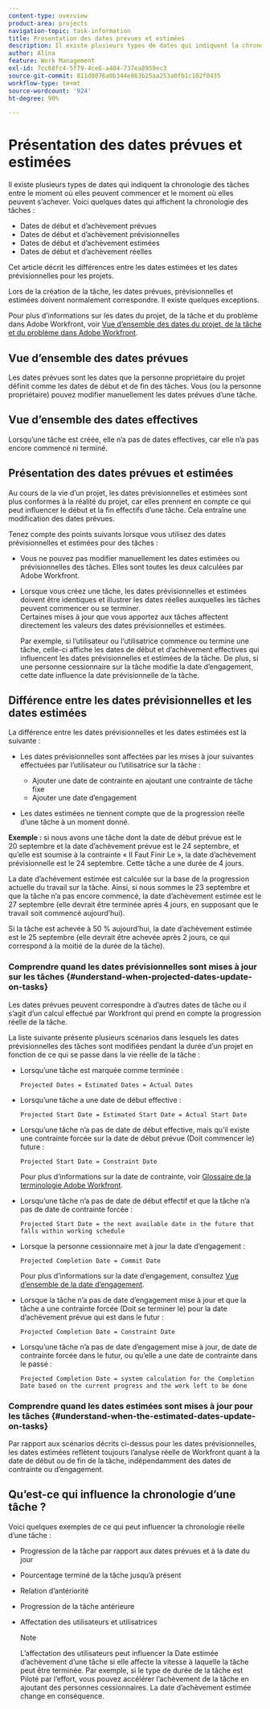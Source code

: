 ```yaml
---
content-type: overview
product-area: projects
navigation-topic: task-information
title: Présentation des dates prévues et estimées
description: Il existe plusieurs types de dates qui indiquent la chronologie des tâches entre le moment où elles peuvent commencer et le moment où elles peuvent s’achever.
author: Alina
feature: Work Management
exl-id: 7cc68fc4-5f79-4ce6-a404-737ea8959ec3
source-git-commit: 811d8076a0b344e863b25aa253a0fb1c102f0435
workflow-type: tm+mt
source-wordcount: '924'
ht-degree: 90%

---
```


# Présentation des dates prévues et estimées

<!--Audited: 07/2024-->

Il existe plusieurs types de dates qui indiquent la chronologie des tâches entre le moment où elles peuvent commencer et le moment où elles peuvent s’achever. Voici quelques dates qui affichent la chronologie des tâches :

* Dates de début et d’achèvement prévues
* Dates de début et d’achèvement prévisionnelles
* Dates de début et d’achèvement estimées
* Dates de début et d’achèvement réelles

Cet article décrit les différences entre les dates estimées et les dates prévisionnelles pour les projets.

Lors de la création de la tâche, les dates prévues, prévisionnelles et estimées doivent normalement correspondre. Il existe quelques exceptions.

Pour plus d’informations sur les dates du projet, de la tâche et du problème dans Adobe Workfront, voir [Vue d’ensemble des dates du projet, de la tâche et du problème dans Adobe Workfront](../../../workfront-basics/navigate-workfront/workfront-navigation/definitions-pti-dates.md).

## Vue d’ensemble des dates prévues

Les dates prévues sont les dates que la personne propriétaire du projet définit comme les dates de début et de fin des tâches. Vous (ou la personne propriétaire) pouvez modifier manuellement les dates prévues d’une tâche.

## Vue d’ensemble des dates effectives

Lorsqu’une tâche est créée, elle n’a pas de dates effectives, car elle n’a pas encore commencé ni terminé.

## Présentation des dates prévues et estimées

Au cours de la vie d’un projet, les dates prévisionnelles et estimées sont plus conformes à la réalité du projet, car elles prennent en compte ce qui peut influencer le début et la fin effectifs d’une tâche. Cela entraîne une modification des dates prévues.

Tenez compte des points suivants lorsque vous utilisez des dates prévisionnelles et estimées pour des tâches :

* Vous ne pouvez pas modifier manuellement les dates estimées ou prévisionnelles des tâches. Elles sont toutes les deux calculées par Adobe Workfront.
* Lorsque vous créez une tâche, les dates prévisionnelles et estimées doivent être identiques et illustrer les dates réelles auxquelles les tâches peuvent commencer ou se terminer.\
  Certaines mises à jour que vous apportez aux tâches affectent directement les valeurs des dates prévisionnelles et estimées.

  Par exemple, si l’utilisateur ou l’utilisatrice commence ou termine une tâche, celle-ci affiche les dates de début et d’achèvement effectives qui influencent les dates prévisionnelles et estimées de la tâche. De plus, si une personne cessionnaire sur la tâche modifie la date d’engagement, cette date influence la date prévisionnelle de la tâche.

## Différence entre les dates prévisionnelles et les dates estimées

La différence entre les dates prévisionnelles et les dates estimées est la suivante :

* Les dates prévisionnelles sont affectées par les mises à jour suivantes effectuées par l’utilisateur ou l’utilisatrice sur la tâche :

   * Ajouter une date de contrainte en ajoutant une contrainte de tâche fixe
   * Ajouter une date d’engagement

* Les dates estimées ne tiennent compte que de la progression réelle d’une tâche à un moment donné.

**Exemple :** si nous avons une tâche dont la date de début prévue est le 20 septembre et la date d’achèvement prévue est le 24 septembre, et qu’elle est soumise à la contrainte « Il Faut Finir Le », la date d’achèvement prévisionnelle est le 24 septembre. Cette tâche a une durée de 4 jours.

La date d’achèvement estimée est calculée sur la base de la progression actuelle du travail sur la tâche. Ainsi, si nous sommes le 23 septembre et que la tâche n’a pas encore commencé, la date d’achèvement estimée est le 27 septembre (elle devrait être terminée après 4 jours, en supposant que le travail soit commencé aujourd’hui).

Si la tâche est achevée à 50 % aujourd’hui, la date d’achèvement estimée est le 25 septembre (elle devrait être achevée après 2 jours, ce qui correspond à la moitié de la durée de la tâche).


### Comprendre quand les dates prévisionnelles sont mises à jour sur les tâches {#understand-when-projected-dates-update-on-tasks}

Les dates prévues peuvent correspondre à d’autres dates de tâche ou il s’agit d’un calcul effectué par Workfront qui prend en compte la progression réelle de la tâche.

La liste suivante présente plusieurs scénarios dans lesquels les dates prévisionnelles des tâches sont modifiées pendant la durée d’un projet en fonction de ce qui se passe dans la vie réelle de la tâche :

* Lorsqu’une tâche est marquée comme terminée :

  `Projected Dates = Estimated Dates = Actual Dates`

* Lorsqu’une tâche a une date de début effective :

  `Projected Start Date = Estimated Start Date = Actual Start Date`

* Lorsqu’une tâche n’a pas de date de début effective, mais qu’il existe une contrainte forcée sur la date de début prévue (Doit commencer le) future :

  `Projected Start Date = Constraint Date`

  Pour plus d’informations sur la date de contrainte, voir [Glossaire de la terminologie Adobe Workfront](../../../workfront-basics/navigate-workfront/workfront-navigation/workfront-terminology-glossary.md).

* Lorsqu’une tâche n’a pas de date de début effectif et que la tâche n’a pas de date de contrainte forcée :

  `Projected Start Date = the next available date in the future that falls within working schedule`

* Lorsque la personne cessionnaire met à jour la date d’engagement :

  `Projected Completion Date = Commit Date`

  Pour plus d’informations sur la date d’engagement, consultez [Vue d’ensemble de la date d’engagement](../../../manage-work/projects/updating-work-in-a-project/overview-of-commit-dates.md).

* Lorsque la tâche n’a pas de date d’engagement mise à jour et que la tâche a une contrainte forcée (Doit se terminer le) pour la date d’achèvement prévue qui est dans le futur :

  `Projected Completion Date = Constraint Date`

* Lorsqu’une tâche n’a pas de date d’engagement mise à jour, de date de contrainte forcée dans le futur, ou qu’elle a une date de contrainte dans le passé :

  `Projected Completion Date = system calculation for the Completion Date based on the current progress and the work left to be done`

### Comprendre quand les dates estimées sont mises à jour pour les tâches {#understand-when-the-estimated-dates-update-on-tasks}

Par rapport aux scénarios décrits ci-dessus pour les dates prévisionnelles, les dates estimées reflètent toujours l’analyse réelle de Workfront quant à la date de début ou de fin de la tâche, indépendamment des dates de contrainte ou d’engagement.

## Qu’est-ce qui influence la chronologie d’une tâche ?

Voici quelques exemples de ce qui peut influencer la chronologie réelle d’une tâche :

* Progression de la tâche par rapport aux dates prévues et à la date du jour
* Pourcentage terminé de la tâche jusqu’à présent
* Relation d’antériorité
* Progression de la tâche antérieure
* Affectation des utilisateurs et utilisatrices

  >[!NOTE]
  >
  >L’affectation des utilisateurs peut influencer la Date estimée d’achèvement d’une tâche si elle affecte la vitesse à laquelle la tâche peut être terminée. Par exemple, si le type de durée de la tâche est Piloté par l’effort, vous pouvez accélérer l’achèvement de la tâche en ajoutant des personnes cessionnaires. La date d’achèvement estimée change en conséquence.
